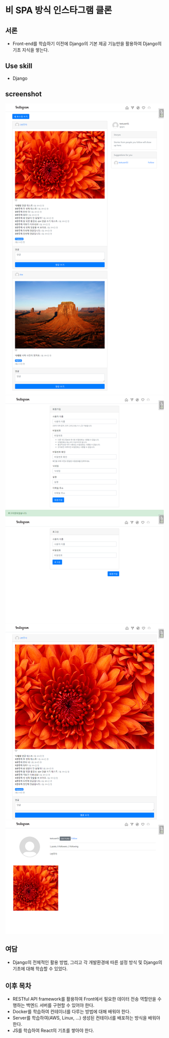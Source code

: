 # 비 SPA 방식 인스타그램 클론

## 서론
* Front-end를 학습하기 이전에 Django의 기본 제공 기능만을 활용하여 Django의 기초 지식을 쌓는다.

## Use skill
* Django

## screenshot
![index](https://github.com/by-Exist/non-spa_instagram_clone_with_django/blob/master/github_image/index.png?raw=true)
![join](https://github.com/by-Exist/non-spa_instagram_clone_with_django/blob/master/github_image/join.png?raw=true)
![login](https://github.com/by-Exist/non-spa_instagram_clone_with_django/blob/master/github_image/login.png?raw=true)
![post](https://github.com/by-Exist/non-spa_instagram_clone_with_django/blob/master/github_image/post.png?raw=true)
![user_page](https://github.com/by-Exist/non-spa_instagram_clone_with_django/blob/master/github_image/user_page.png?raw=true)

## 여담
* Django의 전체적인 활용 방법, 그리고 각 개발환경에 따른 설정 방식 및 Django의 기초에 대해 학습할 수 있었다.


## 이후 목차
* RESTful API framework를 활용하여 Front에서 필요한 데이터 전송 역할만을 수행하는 백엔드 서버를 구현할 수 있어야 한다.
* Docker를 학습하여 컨테이너를 다루는 방법에 대해 배워야 한다.
* Server를 학습하여(AWS, Linux, ...) 생성된 컨테이너를 배포하는 방식을 배워야 한다.
* JS를 학습하여 React의 기초를 쌓아야 한다.